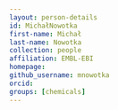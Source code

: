 ```yaml
---
layout: person-details
id: MichałNowotka
first-name: Michał
last-name: Nowotka
collection: people
affiliation: EMBL-EBI
homepage:
github_username: mnowotka
orcid:
groups: [chemicals]
---
```

